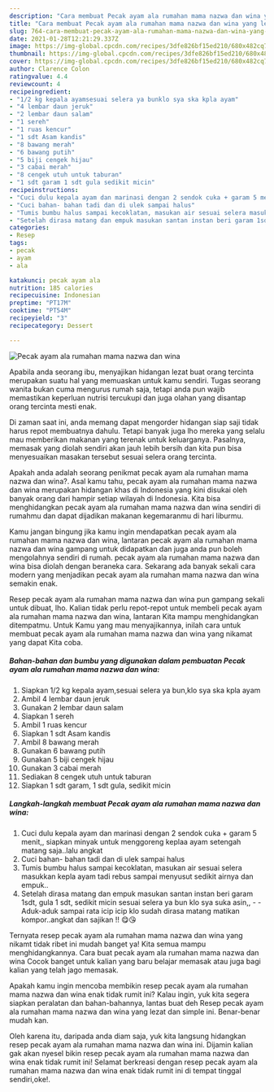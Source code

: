 ```yaml
---
description: "Cara membuat Pecak ayam ala rumahan mama nazwa dan wina yang lezat dan Mudah Dibuat"
title: "Cara membuat Pecak ayam ala rumahan mama nazwa dan wina yang lezat dan Mudah Dibuat"
slug: 764-cara-membuat-pecak-ayam-ala-rumahan-mama-nazwa-dan-wina-yang-lezat-dan-mudah-dibuat
date: 2021-01-28T12:21:29.337Z
image: https://img-global.cpcdn.com/recipes/3dfe826bf15ed210/680x482cq70/pecak-ayam-ala-rumahan-mama-nazwa-dan-wina-foto-resep-utama.jpg
thumbnail: https://img-global.cpcdn.com/recipes/3dfe826bf15ed210/680x482cq70/pecak-ayam-ala-rumahan-mama-nazwa-dan-wina-foto-resep-utama.jpg
cover: https://img-global.cpcdn.com/recipes/3dfe826bf15ed210/680x482cq70/pecak-ayam-ala-rumahan-mama-nazwa-dan-wina-foto-resep-utama.jpg
author: Clarence Colon
ratingvalue: 4.4
reviewcount: 4
recipeingredient:
- "1/2 kg kepala ayamsesuai selera ya bunklo sya ska kpla ayam"
- "4 lembar daun jeruk"
- "2 lembar daun salam"
- "1 sereh"
- "1 ruas kencur"
- "1 sdt Asam kandis"
- "8 bawang merah"
- "6 bawang putih"
- "5 biji cengek hijau"
- "3 cabai merah"
- "8 cengek utuh untuk taburan"
- "1 sdt garam 1 sdt gula sedikit micin"
recipeinstructions:
- "Cuci dulu kepala ayam dan marinasi dengan 2 sendok cuka + garam 5 menit,, siapkan minyak untuk menggoreng keplaa ayam setengah matang saja..lalu angkat"
- "Cuci bahan- bahan tadi dan di ulek sampai halus"
- "Tumis bumbu halus sampai kecoklatan, masukan air sesuai selera masukkan kepla ayam tadi rebus sampai menyusut sedikit airnya dan empuk.."
- "Setelah dirasa matang dan empuk masukan santan instan beri garam 1sdt, gula 1 sdt, sedikit micin sesuai selera ya bun klo sya suka asin,,   Aduk-aduk sampai rata icip icip klo sudah dirasa matang matikan kompor..angkat dan sajikan !! 😋😘"
categories:
- Resep
tags:
- pecak
- ayam
- ala

katakunci: pecak ayam ala 
nutrition: 185 calories
recipecuisine: Indonesian
preptime: "PT17M"
cooktime: "PT54M"
recipeyield: "3"
recipecategory: Dessert

---
```



![Pecak ayam ala rumahan mama nazwa dan wina](https://img-global.cpcdn.com/recipes/3dfe826bf15ed210/680x482cq70/pecak-ayam-ala-rumahan-mama-nazwa-dan-wina-foto-resep-utama.jpg)

Apabila anda seorang ibu, menyajikan hidangan lezat buat orang tercinta merupakan suatu hal yang memuaskan untuk kamu sendiri. Tugas seorang  wanita bukan cuma mengurus rumah saja, tetapi anda pun wajib memastikan keperluan nutrisi tercukupi dan juga olahan yang disantap orang tercinta mesti enak.

Di zaman  saat ini, anda memang dapat mengorder hidangan siap saji tidak harus repot membuatnya dahulu. Tetapi banyak juga lho mereka yang selalu mau memberikan makanan yang terenak untuk keluarganya. Pasalnya, memasak yang diolah sendiri akan jauh lebih bersih dan kita pun bisa menyesuaikan masakan tersebut sesuai selera orang tercinta. 



Apakah anda adalah seorang penikmat pecak ayam ala rumahan mama nazwa dan wina?. Asal kamu tahu, pecak ayam ala rumahan mama nazwa dan wina merupakan hidangan khas di Indonesia yang kini disukai oleh banyak orang dari hampir setiap wilayah di Indonesia. Kita bisa menghidangkan pecak ayam ala rumahan mama nazwa dan wina sendiri di rumahmu dan dapat dijadikan makanan kegemaranmu di hari liburmu.

Kamu jangan bingung jika kamu ingin mendapatkan pecak ayam ala rumahan mama nazwa dan wina, lantaran pecak ayam ala rumahan mama nazwa dan wina gampang untuk didapatkan dan juga anda pun boleh mengolahnya sendiri di rumah. pecak ayam ala rumahan mama nazwa dan wina bisa diolah dengan beraneka cara. Sekarang ada banyak sekali cara modern yang menjadikan pecak ayam ala rumahan mama nazwa dan wina semakin enak.

Resep pecak ayam ala rumahan mama nazwa dan wina pun gampang sekali untuk dibuat, lho. Kalian tidak perlu repot-repot untuk membeli pecak ayam ala rumahan mama nazwa dan wina, lantaran Kita mampu menghidangkan ditempatmu. Untuk Kamu yang mau menyajikannya, inilah cara untuk membuat pecak ayam ala rumahan mama nazwa dan wina yang nikamat yang dapat Kita coba.

<!--inarticleads1-->

##### Bahan-bahan dan bumbu yang digunakan dalam pembuatan Pecak ayam ala rumahan mama nazwa dan wina:

1. Siapkan 1/2 kg kepala ayam,sesuai selera ya bun,klo sya ska kpla ayam
1. Ambil 4 lembar daun jeruk
1. Gunakan 2 lembar daun salam
1. Siapkan 1 sereh
1. Ambil 1 ruas kencur
1. Siapkan 1 sdt Asam kandis
1. Ambil 8 bawang merah
1. Gunakan 6 bawang putih
1. Gunakan 5 biji cengek hijau
1. Gunakan 3 cabai merah
1. Sediakan 8 cengek utuh untuk taburan
1. Siapkan 1 sdt garam, 1 sdt gula, sedikit micin




<!--inarticleads2-->

##### Langkah-langkah membuat Pecak ayam ala rumahan mama nazwa dan wina:

1. Cuci dulu kepala ayam dan marinasi dengan 2 sendok cuka + garam 5 menit,, siapkan minyak untuk menggoreng keplaa ayam setengah matang saja..lalu angkat
1. Cuci bahan- bahan tadi dan di ulek sampai halus
1. Tumis bumbu halus sampai kecoklatan, masukan air sesuai selera masukkan kepla ayam tadi rebus sampai menyusut sedikit airnya dan empuk..
1. Setelah dirasa matang dan empuk masukan santan instan beri garam 1sdt, gula 1 sdt, sedikit micin sesuai selera ya bun klo sya suka asin,,  -  - Aduk-aduk sampai rata icip icip klo sudah dirasa matang matikan kompor..angkat dan sajikan !! 😋😘




Ternyata resep pecak ayam ala rumahan mama nazwa dan wina yang nikamt tidak ribet ini mudah banget ya! Kita semua mampu menghidangkannya. Cara buat pecak ayam ala rumahan mama nazwa dan wina Cocok banget untuk kalian yang baru belajar memasak atau juga bagi kalian yang telah jago memasak.

Apakah kamu ingin mencoba membikin resep pecak ayam ala rumahan mama nazwa dan wina enak tidak rumit ini? Kalau ingin, yuk kita segera siapkan peralatan dan bahan-bahannya, lantas buat deh Resep pecak ayam ala rumahan mama nazwa dan wina yang lezat dan simple ini. Benar-benar mudah kan. 

Oleh karena itu, daripada anda diam saja, yuk kita langsung hidangkan resep pecak ayam ala rumahan mama nazwa dan wina ini. Dijamin kalian gak akan nyesel bikin resep pecak ayam ala rumahan mama nazwa dan wina enak tidak rumit ini! Selamat berkreasi dengan resep pecak ayam ala rumahan mama nazwa dan wina enak tidak rumit ini di tempat tinggal sendiri,oke!.

